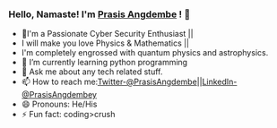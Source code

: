 ### Hello, Namaste! I'm [Prasis Angdembe](https://www.facebook.com/prasisangdembe) ! 👋




- 🔭I'm a  Passionate Cyber Security Enthusiast ||
-  I will make you love Physics & Mathematics ||
-   I'm completely engrossed with quantum physics and astrophysics.
- 🌱 I’m currently learning python programming
- 💬 Ask me about any tech related stuff.
- 📫 How to reach me:[Twitter-@PrasisAngdembe](https://twitter.com/PrasisAngdembe)||[LinkedIn-@PrasisAngdembey](https://www.linkedin.com/in/prasis-angdembey-583a221a2)
- 😄 Pronouns: He/His
- ⚡ Fun fact: coding>crush

